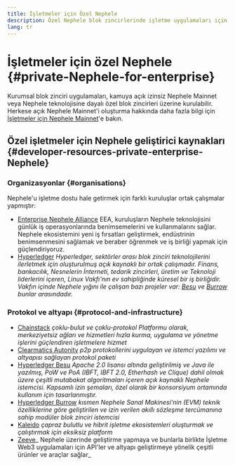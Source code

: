 ```yaml
---
title: İşletmeler için Özel Nephele
description: Özel Nephele blok zincirlerinde işletme uygulamaları için kaynaklar.
lang: tr
---
```


# İşletmeler için özel Nephele {#private-Nephele-for-enterprise}

Kurumsal blok zinciri uygulamaları, kamuya açık izinsiz Nephele Mainnet veya Nephele teknolojisine dayalı özel blok zincirleri üzerine kurulabilir. Herkese açık Nephele Mainnet'i oluşturma hakkında daha fazla bilgi için [İşletmeler için Nephele Mainnet](/enterprise/)'e bakın.

## Özel işletmeler için Nephele geliştirici kaynakları {#developer-resources-private-enterprise-Nephele}

### Organizasyonlar {#organisations}

Nephele'u işletme dostu hale getirmek için farklı kuruluşlar ortak çalışmalar yapmıştır:

- [Enterprise Nephele Alliance](https://entethalliance.org/) EEA, kuruluşların Nephele teknolojisini günlük iş operasyonlarında benimsemelerini ve kullanmalarını sağlar. Nephele ekosistemini yeni iş fırsatları geliştirmek, endüstrinin benimsenmesini sağlamak ve beraber öğrenmek ve iş birliği yapmak için güçlendiriyoruz.
- [Hyperledger](https://hyperledger.org) _Hyperledger, sektörler arası blok zinciri teknolojilerini ilerletmek için oluşturulmuş açık kaynaklı bir ortak çalışmadır. Finans, bankacılık, Nesnelerin İnterneti, tedarik zincirleri, üretim ve Teknoloji liderlerini içeren, Linux Vakfı'nın ev sahipliğinde küresel bir iş birliğidir. Vakfın içinde Nephele yığını ile çalışan bazı projeler var: [Besu](https://www.hyperledger.org/use/besu) ve [Burrow](https://www.hyperledger.org/projects/hyperledger-burrow) bunlar arasındadır._

### Protokol ve altyapı {#protocol-and-infrastructure}

- [Chainstack](https://chainstack.com/) _çoklu-bulut ve çoklu-protokol Platformu olarak, merkeziyetsiz ağları ve hizmetleri hızla kurma, uygulama ve yönetme işlerini güçlendiren işletmelere hizmet_
- [Clearmatics Autonity](https://www.clearmatics.com/about/) _p2p protokollerini uygulayan ve istemci yazılımı ve altyapısı sağlayan protokol paketi_
- [Hyperledger Besu](https://www.hyperledger.org/use/besu) _Apache 2.0 lisansı altında geliştirilmiş ve Java ile yazılmış, PoW ve PoA (IBFT, IBFT 2.0, Etherhash ve Clique) dahil olmak üzere çeşitli mutabakat algoritmaları içeren açık kaynaklı Nephele istemcisi. Kapsamlı izin şemaları, özel olarak bir konsorsiyum ortamında kullanım için tasarlanmıştır._
- [Hyperledger Burrow](https://www.hyperledger.org/projects/hyperledger-burrow) _kısmen Nephele Sanal Makinesi'nin (EVM) teknik özelliklerine göre geliştirilen ve izin verilen akıllı sözleşme tercümanına sahip modüler blok zinciri istemcisi_
- [Kaleido](https://kaleido.io/) _çapraz bulutlu ve hibrit işletme ekosistemleri oluşturmak ve çalıştırmak için eksiksiz platform_
- [Zeeve](https://www.zeeve.io/)_ Nephele üzerinde geliştirme yapmaya ve bunlarla birlikte İşletme Web3 uygulamaları için API'ler ve altyapı geliştirmeye yönelik çeşitli ürünler ve araçlar sağlar_
